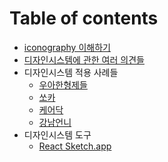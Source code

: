 # Table of contents

- [iconography 이해하기](markdown/iconography.md)
- [디자인시스템에 관한 여러 의견들](markdown/opinion.md)
- 디자인시스템 적용 사례들
  - [우아한형제들](markdown/cases/bamin.md)
  - [쏘카](markdown/cases/socar.md)
  - [케어닥](markdown/cases/caredoc.md)
  - [강남언니](markdown/cases/gangnam.md)
- 디자인시스템 도구
  - [React Sketch.app](markdown/tools/react-sketch-app.md)
